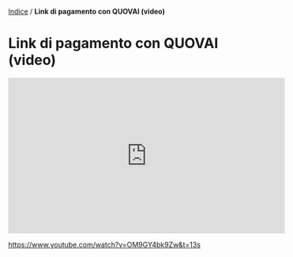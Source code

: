 [Indice](index.html) / **Link di pagamento con QUOVAI (video)**

# Link di pagamento con QUOVAI (video)

<iframe width="560" height="315" src="https://www.youtube.com/embed/OM9GY4bk9Zw" frameborder="0" allow="accelerometer; autoplay; encrypted-media; gyroscope; picture-in-picture" allowfullscreen></iframe>

https://www.youtube.com/watch?v=OM9GY4bk9Zw&t=13s
